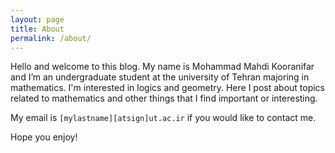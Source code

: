```yaml
---
layout: page
title: About
permalink: /about/
---
```


Hello and welcome to this blog. My name is Mohammad Mahdi Kooranifar and I’m an undergraduate student at the university of Tehran majoring in mathematics. I'm interested in logics and geometry. Here I post about topics related to mathematics and other things that I find important or interesting.

My email is ``[mylastname][atsign]ut.ac.ir`` if you would like to contact me.

<!-- Also if you, are a student too, I would like to encourage creating your own blog. Here [some link] I fully described how this blog is set up, so that you can make one alike if you wish. -->

Hope you enjoy!

